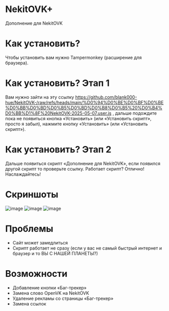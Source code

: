 # NekitOVK+
Дополнение для NekitOVK
# Как установить?
Чтобы установить вам нужно Tampermonkey (расширение для браузера).
# Как установить? Этап 1
Вам нужно зайти на эту ссылку https://github.com/blank000-hue/NekitOVK-/raw/refs/heads/main/%D0%94%D0%BE%D0%BF%D0%BE%D0%BB%D0%BD%D0%B5%D0%BD%D0%B8%D0%B5%20%D0%B4%D0%BB%D1%8F%20NekitOVK-2025-05-07.user.js ,
дальше подождите пока не появиться кнопка «Установить» (или «Установить скрипт», просто я забыл), нажмите кнопку «Установить» (или «Установить скрипт»).
# Как установить? Этап 2
Дальше появиться скрипт «Дополнение для NekitOVK», если появился другой скрипт то проверьте ссылку. Работает скрипт? Отлично! Наслаждайтесь!
# Скриншоты
![image](https://github.com/user-attachments/assets/5138bab5-beb1-497b-a30e-d54b64f7c11d)
![image](https://github.com/user-attachments/assets/c661c933-e781-45ef-9308-97de51b77f84)
![image](https://github.com/user-attachments/assets/d2be6b91-b266-46be-897b-0dd4520c57a2)
# Проблемы
<ul>
  <li>Сайт может замедлиться</li>
  <li>Скрипт работает не сразу (если у вас не самый быстрый интернет и браузер и то ВЫ С НАШЕЙ ПЛАНЕТЫ?)</li>
</ul>

# Возможности
<ul>
  <li>Добавление кнопки «Баг-трекер»</li>
  <li>Замена слово OpenVK на NekitOVK</li>
  <li>Удаление рекламы со страницы «Баг-трекер»</li>
  <li>Замена ссылок</li>
</ul>
